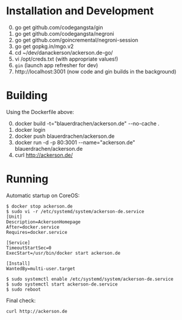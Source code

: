 # Installation and Development
0. go get github.com/codegangsta/gin
0. go get github.com/codegangsta/negroni
0. go get github.com/goincremental/negroni-session
0. go get gopkg.in/mgo.v2
0. cd ~/dev/danackerson/ackerson.de-go/
0. vi /opt/creds.txt (with appropriate values!)
0. `gin` (launch app refresher for dev)
0. http://localhost:3001 (now code and gin builds in the background)

# Building
Using the Dockerfile above:

0. docker build -t="blauerdrachen/ackerson.de" --no-cache .
0. docker login
0. docker push blauerdrachen/ackerson.de
0. docker run -d -p 80:3001 --name="ackerson.de" blauerdrachen/ackerson.de
0. curl http://ackerson.de/

# Running
Automatic startup on CoreOS:
```
$ docker stop ackerson.de
$ sudo vi -r /etc/systemd/system/ackerson-de.service
[Unit]
Description=AckersonHomepage
After=docker.service
Requires=docker.service

[Service]
TimeoutStartSec=0
ExecStart=/usr/bin/docker start ackerson.de

[Install]
WantedBy=multi-user.target

$ sudo systemctl enable /etc/systemd/system/ackerson-de.service
$ sudo systemctl start ackerson-de.service
$ sudo reboot
```

Final check:

`curl http://ackerson.de`
